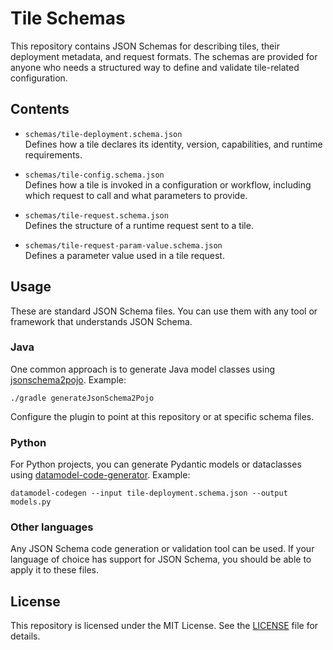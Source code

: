 # Tile Schemas

This repository contains JSON Schemas for describing tiles, their deployment
metadata, and request formats. The schemas are provided for anyone who needs
a structured way to define and validate tile-related configuration.

## Contents

- `schemas/tile-deployment.schema.json`  
  Defines how a tile declares its identity, version, capabilities, and runtime
  requirements.

- `schemas/tile-config.schema.json`  
  Defines how a tile is invoked in a configuration or workflow, including which
  request to call and what parameters to provide.

- `schemas/tile-request.schema.json`  
  Defines the structure of a runtime request sent to a tile.

- `schemas/tile-request-param-value.schema.json`  
  Defines a parameter value used in a tile request.

## Usage

These are standard JSON Schema files. You can use them with any tool or
framework that understands JSON Schema.

### Java

One common approach is to generate Java model classes using
[jsonschema2pojo](https://www.jsonschema2pojo.org/). Example:

    ./gradle generateJsonSchema2Pojo

Configure the plugin to point at this repository or at specific schema files.

### Python

For Python projects, you can generate Pydantic models or dataclasses using
[datamodel-code-generator](https://koxudaxi.github.io/datamodel-code-generator/).
Example:

    datamodel-codegen --input tile-deployment.schema.json --output models.py

### Other languages

Any JSON Schema code generation or validation tool can be used. If your
language of choice has support for JSON Schema, you should be able to apply it
to these files.

## License

This repository is licensed under the MIT License. See the [LICENSE](LICENSE)
file for details.
